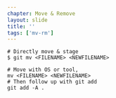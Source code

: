 ```yaml
---
chapter: Move & Remove
layout: slide
title: ''
tags: ['mv-rm']
---
```


	# Directly move & stage
	$ git mv <FILENAME> <NEWFILENAME>

	# Move with OS or tool,
	mv <FILENAME> <NEWFILENAME>
	# Then follow up with git add
	git add -A .
